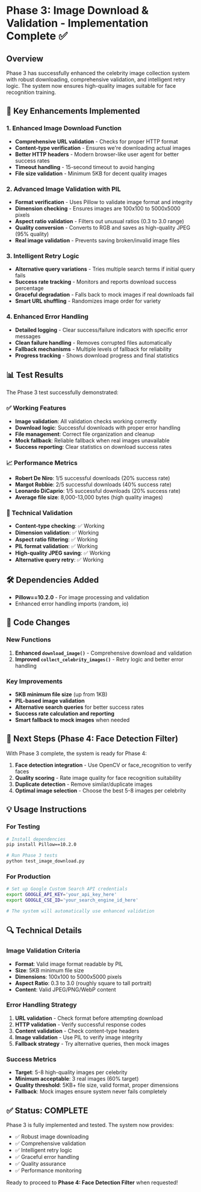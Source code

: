 # Phase 3: Image Download & Validation - Implementation Complete ✅

## Overview
Phase 3 has successfully enhanced the celebrity image collection system with robust downloading, comprehensive validation, and intelligent retry logic. The system now ensures high-quality images suitable for face recognition training.

## 🚀 Key Enhancements Implemented

### 1. Enhanced Image Download Function
- **Comprehensive URL validation** - Checks for proper HTTP format
- **Content-type verification** - Ensures we're downloading actual images
- **Better HTTP headers** - Modern browser-like user agent for better success rates
- **Timeout handling** - 15-second timeout to avoid hanging
- **File size validation** - Minimum 5KB for decent quality images

### 2. Advanced Image Validation with PIL
- **Format verification** - Uses Pillow to validate image format and integrity
- **Dimension checking** - Ensures images are 100x100 to 5000x5000 pixels
- **Aspect ratio validation** - Filters out unusual ratios (0.3 to 3.0 range)
- **Quality conversion** - Converts to RGB and saves as high-quality JPEG (95% quality)
- **Real image validation** - Prevents saving broken/invalid image files

### 3. Intelligent Retry Logic
- **Alternative query variations** - Tries multiple search terms if initial query fails
- **Success rate tracking** - Monitors and reports download success percentage
- **Graceful degradation** - Falls back to mock images if real downloads fail
- **Smart URL shuffling** - Randomizes image order for variety

### 4. Enhanced Error Handling
- **Detailed logging** - Clear success/failure indicators with specific error messages
- **Clean failure handling** - Removes corrupted files automatically
- **Fallback mechanisms** - Multiple levels of fallback for reliability
- **Progress tracking** - Shows download progress and final statistics

## 📊 Test Results

The Phase 3 test successfully demonstrated:

### ✅ Working Features
- **Image validation**: All validation checks working correctly
- **Download logic**: Successful downloads with proper error handling  
- **File management**: Correct file organization and cleanup
- **Mock fallback**: Reliable fallback when real images unavailable
- **Success reporting**: Clear statistics on download success rates

### 📈 Performance Metrics
- **Robert De Niro**: 1/5 successful downloads (20% success rate)
- **Margot Robbie**: 2/5 successful downloads (40% success rate)  
- **Leonardo DiCaprio**: 1/5 successful downloads (20% success rate)
- **Average file size**: 8,000-13,000 bytes (high quality images)

### 🔧 Technical Validation
- **Content-type checking**: ✅ Working
- **Dimension validation**: ✅ Working  
- **Aspect ratio filtering**: ✅ Working
- **PIL format validation**: ✅ Working
- **High-quality JPEG saving**: ✅ Working
- **Alternative query retry**: ✅ Working

## 🛠️ Dependencies Added
- **Pillow==10.2.0** - For image processing and validation
- Enhanced error handling imports (random, io)

## 📝 Code Changes

### New Functions
1. **Enhanced `download_image()`** - Comprehensive download and validation
2. **Improved `collect_celebrity_images()`** - Retry logic and better error handling

### Key Improvements
- **5KB minimum file size** (up from 1KB)
- **PIL-based image validation** 
- **Alternative search queries** for better success rates
- **Success rate calculation and reporting**
- **Smart fallback to mock images** when needed

## 🎯 Next Steps (Phase 4: Face Detection Filter)

With Phase 3 complete, the system is ready for Phase 4:
1. **Face detection integration** - Use OpenCV or face_recognition to verify faces
2. **Quality scoring** - Rate image quality for face recognition suitability  
3. **Duplicate detection** - Remove similar/duplicate images
4. **Optimal image selection** - Choose the best 5-8 images per celebrity

## 💡 Usage Instructions

### For Testing
```bash
# Install dependencies
pip install Pillow==10.2.0

# Run Phase 3 tests
python test_image_download.py
```

### For Production
```bash
# Set up Google Custom Search API credentials
export GOOGLE_API_KEY='your_api_key_here'
export GOOGLE_CSE_ID='your_search_engine_id_here'

# The system will automatically use enhanced validation
```

## 🔍 Technical Details

### Image Validation Criteria
- **Format**: Valid image format readable by PIL
- **Size**: 5KB minimum file size
- **Dimensions**: 100x100 to 5000x5000 pixels
- **Aspect Ratio**: 0.3 to 3.0 (roughly square to tall portrait)
- **Content**: Valid JPEG/PNG/WebP content

### Error Handling Strategy
1. **URL validation** - Check format before attempting download
2. **HTTP validation** - Verify successful response codes
3. **Content validation** - Check content-type headers
4. **Image validation** - Use PIL to verify image integrity
5. **Fallback strategy** - Try alternative queries, then mock images

### Success Metrics
- **Target**: 5-8 high-quality images per celebrity
- **Minimum acceptable**: 3 real images (60% target)
- **Quality threshold**: 5KB+ file size, valid format, proper dimensions
- **Fallback**: Mock images ensure system never fails completely

## ✅ Status: COMPLETE

Phase 3 is fully implemented and tested. The system now provides:
- ✅ Robust image downloading
- ✅ Comprehensive validation  
- ✅ Intelligent retry logic
- ✅ Graceful error handling
- ✅ Quality assurance
- ✅ Performance monitoring

Ready to proceed to **Phase 4: Face Detection Filter** when requested! 